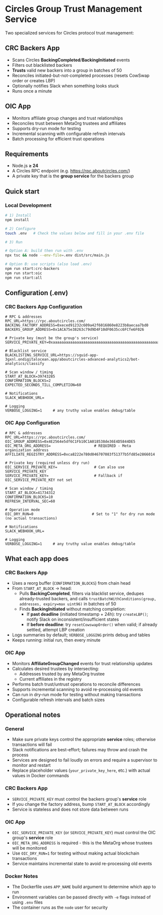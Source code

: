 # Circles Group Trust Management Service

Two specialized services for Circles protocol trust management:

## CRC Backers App
* Scans Circles **BackingCompleted**/**BackingInitiated** events
* Filters out blacklisted backers
* **Trusts** valid new backers into a group in batches of 50
* Reconciles initiated-but-not-completed processes (resets CowSwap order or creates LBP)
* Optionally notifies Slack when something looks stuck
* Runs once a minute

## OIC App  
* Monitors affiliate group changes and trust relationships
* Reconciles trust between MetaOrg trustees and affiliates
* Supports dry-run mode for testing
* Incremental scanning with configurable refresh intervals
* Batch processing for efficient trust operations

## Requirements

* Node.js **≥ 24**
* A Circles RPC endpoint (e.g. https://rpc.aboutcircles.com/)
* A private key that is the **group service** for the backers group

## Quick start

### Local Development

```bash
# 1) Install
npm install

# 2) Configure
touch .env   # Check the values below and fill in your .env file

# 3) Run

# Option A: build then run with .env
npx tsc && node --env-file=.env dist/src/main.js

# Option B: use scripts (also load .env)
npm run start:crc-backers
npm run start:oic
npm run start:all
```

## Configuration (.env)

### CRC Backers App Configuration

```dotenv
# RPC & addresses
RPC_URL=https://rpc.aboutcircles.com/
BACKING_FACTORY_ADDRESS=0xeced91232c609a42f6016860e8223b8aecaa7bd0
BACKERS_GROUP_ADDRESS=0x1ACA75e38263c79d9D4F10dF0635cc6FCfe6F026

# Private key (must be the group's service)
SERVICE_PRIVATE_KEY=0xaaaaaaaaaaaaaaaaaaaaaaaaaaaaaaaaaaaaaaaaaaaaaaaaaaaaaaaaaaaaaaaa

# Blacklist service
BLACKLISTING_SERVICE_URL=https://squid-app-3gxnl.ondigitalocean.app/aboutcircles-advanced-analytics2/bot-analytics/classify

# Scan window / timing
START_AT_BLOCK=39743285
CONFIRMATION_BLOCKS=2
EXPECTED_SECONDS_TILL_COMPLETION=60

# Notifications
SLACK_WEBHOOK_URL=

# Logging
VERBOSE_LOGGING=1     # any truthy value enables debug/table
```

### OIC App Configuration

```dotenv
# RPC & addresses
RPC_URL=https://rpc.aboutcircles.com/
OIC_GROUP_ADDRESS=0x4E2564e5df6C1Fb10C1A018538de36E4D5844DE5
OIC_META_ORG_ADDRESS=                    # REQUIRED - Meta organization address
AFFILIATE_REGISTRY_ADDRESS=0xca8222e780d046707083f51377b5fd85e2866014

# Private key (required unless dry run)
OIC_SERVICE_PRIVATE_KEY=                 # Can also use SERVICE_PRIVATE_KEY
SERVICE_PRIVATE_KEY=                     # Fallback if OIC_SERVICE_PRIVATE_KEY not set

# Scan window / timing
START_AT_BLOCK=41734312
CONFIRMATION_BLOCKS=10
REFRESH_INTERVAL_SEC=60

# Operation mode
OIC_DRY_RUN=0                           # Set to "1" for dry run mode (no actual transactions)

# Notifications
SLACK_WEBHOOK_URL=

# Logging
VERBOSE_LOGGING=1     # any truthy value enables debug/table
```

## What each app does

### CRC Backers App

* Uses a reorg buffer (`CONFIRMATION_BLOCKS`) from chain head
* From `START_AT_BLOCK` → head:
   * Pulls **BackingCompleted**, filters via blacklist service, dedupes already-trusted backers, and calls
     `trustBatchWithConditions(group, addresses, expiry=max uint96)` in batches of 50
   * Finds **BackingInitiated** without matching completion:
       * If **past deadline** (initiated timestamp + 24h): try `createLBP()`; notify Slack on inconsistent/insufficient states
       * If **before deadline**: try `resetCowswapOrder()` when valid; if already settled, attempt LBP creation
* Logs summaries by default; `VERBOSE_LOGGING` prints debug and tables
* Keeps running: initial run, then every minute

### OIC App

* Monitors **AffiliateGroupChanged** events for trust relationship updates
* Calculates desired trustees by intersecting:
  * Addresses trusted by any MetaOrg trustee
  * Current affiliates in the registry
* Performs batch trust/untrust operations to reconcile differences
* Supports incremental scanning to avoid re-processing old events
* Can run in dry-run mode for testing without making transactions
* Configurable refresh intervals and batch sizes

## Operational notes

### General
* Make sure private keys control the appropriate **service** roles; otherwise transactions will fail
* Slack notifications are best-effort; failures may throw and crash the process
* Services are designed to fail loudly on errors and require a supervisor to monitor and restart
* Replace placeholder values (`your_private_key_here`, etc.) with actual values in Docker commands

### CRC Backers App
* `SERVICE_PRIVATE_KEY` must control the backers group's **service** role
* If you change the factory address, bump `START_AT_BLOCK` accordingly
* Service is stateless and does not store data between runs

### OIC App  
* `OIC_SERVICE_PRIVATE_KEY` (or `SERVICE_PRIVATE_KEY`) must control the OIC group's **service** role
* `OIC_META_ORG_ADDRESS` is required - this is the MetaOrg whose trustees will be monitored
* Use `OIC_DRY_RUN=1` for testing without making actual blockchain transactions
* Service maintains incremental state to avoid re-processing old events

### Docker Notes
* The Dockerfile uses `APP_NAME` build argument to determine which app to run
* Environment variables can be passed directly with `-e` flags instead of using `.env` files
* The container runs as the `node` user for security

